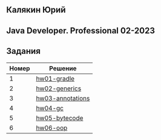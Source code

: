 ## Калякин Юрий
## Java Developer. Professional 02-2023

## Задания
| Номер | Решение                                |
|-------|----------------------------------------|
| 1     | [hw01-gradle](./hw01-gradle)           |
| 2     | [hw02-generics](./hw02-generics)       |
| 3     | [hw03-annotations](./hw03-annotations) |
| 4     | [hw04-gc](./hw04-gc)                   |
| 5     | [hw05-bytecode](./hw05-bytecode)       |
| 6     | [hw06-oop](./hw06-oop)                 |
